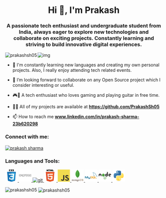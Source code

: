 
<h1 align="center">Hi 👋, I'm Prakash</h1>
<h3 align="center">A passionate tech enthusiast and undergraduate student from India, always eager to explore new technologies and collaborate on exciting projects. Constantly learning and striving to build innovative digital experiences.</h3>
<img align="right" width="400" src="https://media2.giphy.com/media/v1.Y2lkPTc5MGI3NjExd2Jua3p3YXgyb3JvYzM1dHN4azJxd2hkajV6ejA5NzlmdDdzZTg0MCZlcD12MV9pbnRlcm5hbF9naWZfYnlfaWQmY3Q9Zw/SWoSkN6DxTszqIKEqv/giphy.gif" alt="img">
<p align="left"> <img src="https://komarev.com/ghpvc/?username=prakashsh05&label=Profile%20views&color=0e75b6&style=flat" alt="prakashsh05" /> </p>

- 🌱 I'm constantly learning new languages and creating my own personal projects. Also, I really enjoy attending tech related events.

- 👯 I’m looking forward to collaborate on any Open Source project which I consider interesting or useful.

- 🎮🎸 A tech enthusiast who loves gaming and playing guitar in free time.

- 👨‍💻 All of my projects are available at **https://github.com/PrakashSh05**

- 📫 How to reach me **www.linkedin.com/in/prakash-sharma-23b620298**

<h3 align="left">Connect with me:</h3>
<p align="left">
<a href="https://linkedin.com/in/prakash sharma" target="blank"><img align="center" src="https://raw.githubusercontent.com/rahuldkjain/github-profile-readme-generator/master/src/images/icons/Social/linked-in-alt.svg" alt="prakash sharma" height="30" width="40" /></a>
</p>

<h3 align="left">Languages and Tools:</h3>
<p align="left"> <a href="https://www.w3schools.com/css/" target="_blank" rel="noreferrer"> <img src="https://raw.githubusercontent.com/devicons/devicon/master/icons/css3/css3-original-wordmark.svg" alt="css3" width="40" height="40"/> </a> <a href="https://expressjs.com" target="_blank" rel="noreferrer"> <img src="https://raw.githubusercontent.com/devicons/devicon/master/icons/express/express-original-wordmark.svg" alt="express" width="40" height="40"/> </a> <a href="https://git-scm.com/" target="_blank" rel="noreferrer"> <img src="https://www.vectorlogo.zone/logos/git-scm/git-scm-icon.svg" alt="git" width="40" height="40"/> </a> <a href="https://www.w3.org/html/" target="_blank" rel="noreferrer"> <img src="https://raw.githubusercontent.com/devicons/devicon/master/icons/html5/html5-original-wordmark.svg" alt="html5" width="40" height="40"/> </a> <a href="https://developer.mozilla.org/en-US/docs/Web/JavaScript" target="_blank" rel="noreferrer"> <img src="https://raw.githubusercontent.com/devicons/devicon/master/icons/javascript/javascript-original.svg" alt="javascript" width="40" height="40"/> </a> <a href="https://www.mongodb.com/" target="_blank" rel="noreferrer"> <img src="https://raw.githubusercontent.com/devicons/devicon/master/icons/mongodb/mongodb-original-wordmark.svg" alt="mongodb" width="40" height="40"/> </a> <a href="https://www.mysql.com/" target="_blank" rel="noreferrer"> <img src="https://raw.githubusercontent.com/devicons/devicon/master/icons/mysql/mysql-original-wordmark.svg" alt="mysql" width="40" height="40"/> </a> <a href="https://nodejs.org" target="_blank" rel="noreferrer"> <img src="https://raw.githubusercontent.com/devicons/devicon/master/icons/nodejs/nodejs-original-wordmark.svg" alt="nodejs" width="40" height="40"/> </a> <a href="https://www.python.org" target="_blank" rel="noreferrer"> <img src="https://raw.githubusercontent.com/devicons/devicon/master/icons/python/python-original.svg" alt="python" width="40" height="40"/> </a> </p>

<p><img align="left" src="https://github-readme-stats.vercel.app/api/top-langs?username=prakashsh05&show_icons=true&locale=en&layout=compact" alt="prakashsh05" /></p>

<p>&nbsp;<img align="center" src="https://github-readme-stats.vercel.app/api?username=prakashsh05&show_icons=true&locale=en" alt="prakashsh05" /></p>
